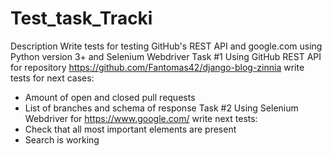 # Test_task_Tracki
Description
Write tests for testing GitHub's REST API and google.com using Python version 3+ and
Selenium Webdriver
Task #1
Using GitHub REST API for repository https://github.com/Fantomas42/django-blog-zinnia
write tests for next cases:
- Amount of open and closed pull requests
- List of branches and schema of response
Task #2
Using Selenium Webdriver for https://www.google.com/ write next tests:
- Check that all most important elements are present
- Search is working
